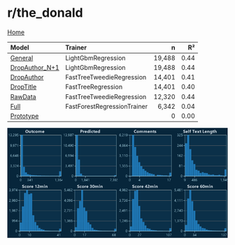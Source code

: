 # r/the_donald

[Home](../index.md)

|Model|Trainer|n|R²|
|:---|:---|---:|---:|
|[General](models/hunch_the_donald_General.md)|LightGbmRegression|19,488|0.44|
|[DropAuthor_N+1](models/hunch_the_donald_DropAuthor_N+1.md)|LightGbmRegression|19,488|0.44|
|[DropAuthor](models/hunch_the_donald_DropAuthor.md)|FastTreeTweedieRegression|14,401|0.41|
|[DropTitle](models/hunch_the_donald_DropTitle.md)|FastTreeRegression|14,401|0.40|
|[RawData](models/hunch_the_donald_RawData.md)|FastTreeTweedieRegression|12,320|0.44|
|[Full](models/hunch_the_donald_Full.md)|FastForestRegressionTrainer|6,342|0.04|
|[Prototype](models/hunch_the_donald_Prototype.md)||0|0.00|

![r/the_donald Distributions (hunch)](../images/hunch_the_donald_Distributions.png "r/the_donald Distributions (hunch)")

